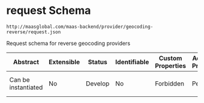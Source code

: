 # request Schema

```
http://maasglobal.com/maas-backend/provider/geocoding-reverse/request.json
```

Request schema for reverse geocoding providers

| Abstract            | Extensible | Status  | Identifiable | Custom Properties | Additional Properties | Defined In                                                           |
| ------------------- | ---------- | ------- | ------------ | ----------------- | --------------------- | -------------------------------------------------------------------- |
| Can be instantiated | No         | Develop | No           | Forbidden         | Permitted             | [maas-backend/provider/geocoding-reverse/request.json](request.json) |
